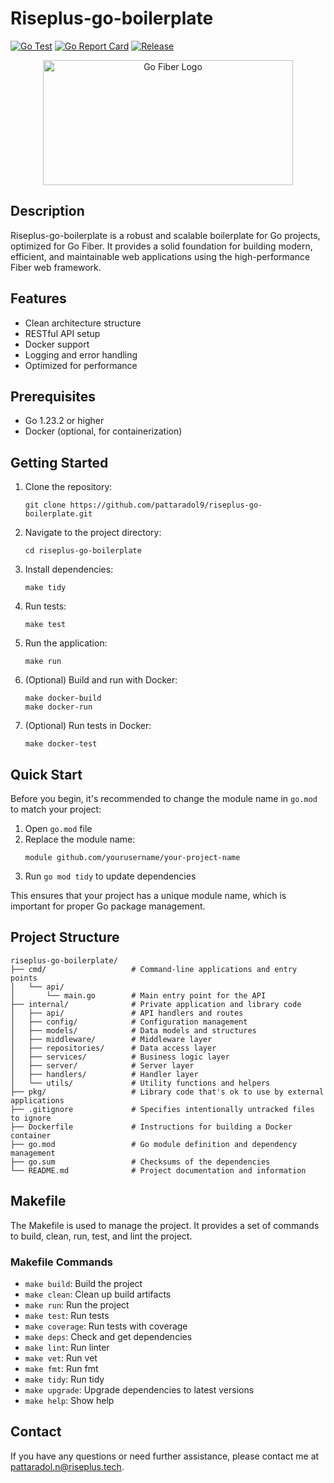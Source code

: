 # Riseplus-go-boilerplate

[![Go Test](https://github.com/pattaradol9/riseplus-go-boilerplate/actions/workflows/go-test.yml/badge.svg)](https://github.com/pattaradol9/riseplus-go-boilerplate/actions/workflows/go-test.yml) [![Go Report Card](https://goreportcard.com/badge/github.com/pattaradol9/riseplus-go-boilerplate)](https://goreportcard.com/report/github.com/pattaradol9/riseplus-go-boilerplate) [![Release](https://img.shields.io/github/v/release/pattaradol9/riseplus-go-boilerplate.svg)](https://github.com/pattaradol9/riseplus-go-boilerplate/releases)

<p align="center">
  <img src="https://gofiber.io/assets/images/logo.svg" alt="Go Fiber Logo" width="400" height="200">
</p>

## Description

Riseplus-go-boilerplate is a robust and scalable boilerplate for Go projects, optimized for Go Fiber. It provides a solid foundation for building modern, efficient, and maintainable web applications using the high-performance Fiber web framework.

## Features

- Clean architecture structure
- RESTful API setup
- Docker support
- Logging and error handling
- Optimized for performance

## Prerequisites

- Go 1.23.2 or higher
- Docker (optional, for containerization)

## Getting Started

1. Clone the repository:

   ```
   git clone https://github.com/pattaradol9/riseplus-go-boilerplate.git
   ```

2. Navigate to the project directory:

   ```
   cd riseplus-go-boilerplate
   ```

3. Install dependencies:

   ```
   make tidy
   ```

4. Run tests:

   ```
   make test
   ```

5. Run the application:

   ```
   make run
   ```

6. (Optional) Build and run with Docker:

   ```
   make docker-build
   make docker-run
   ```

7. (Optional) Run tests in Docker:
   ```
   make docker-test
   ```

## Quick Start

Before you begin, it's recommended to change the module name in `go.mod` to match your project:

1. Open `go.mod` file
2. Replace the module name:
   ```
   module github.com/yourusername/your-project-name
   ```
3. Run `go mod tidy` to update dependencies

This ensures that your project has a unique module name, which is important for proper Go package management.

## Project Structure

```
riseplus-go-boilerplate/
├── cmd/                   # Command-line applications and entry points
│   └── api/
│       └── main.go        # Main entry point for the API
├── internal/              # Private application and library code
│   ├── api/               # API handlers and routes
│   ├── config/            # Configuration management
│   ├── models/            # Data models and structures
│   ├── middleware/        # Middleware layer
│   ├── repositories/      # Data access layer
│   ├── services/          # Business logic layer
│   ├── server/            # Server layer
│   ├── handlers/          # Handler layer
│   └── utils/             # Utility functions and helpers
├── pkg/                   # Library code that's ok to use by external applications
├── .gitignore             # Specifies intentionally untracked files to ignore
├── Dockerfile             # Instructions for building a Docker container
├── go.mod                 # Go module definition and dependency management
├── go.sum                 # Checksums of the dependencies
└── README.md              # Project documentation and information
```

## Makefile

The Makefile is used to manage the project. It provides a set of commands to build, clean, run, test, and lint the project.

### Makefile Commands

- `make build`: Build the project
- `make clean`: Clean up build artifacts
- `make run`: Run the project
- `make test`: Run tests
- `make coverage`: Run tests with coverage
- `make deps`: Check and get dependencies
- `make lint`: Run linter
- `make vet`: Run vet
- `make fmt`: Run fmt
- `make tidy`: Run tidy
- `make upgrade`: Upgrade dependencies to latest versions
- `make help`: Show help

## Contact

If you have any questions or need further assistance, please contact me at [pattaradol.n@riseplus.tech](mailto:pattaradol.n@riseplus.tech).

